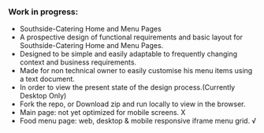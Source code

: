 ### Work in progress:
- Southside-Catering Home and Menu Pages 
- A prospective design of functional requirements and basic layout for Southside-Catering Home and Menu Pages.
- Designed to be simple and easily adaptable to frequently changing context and business requirements.
- Made for non technical owner to easily customise his menu items using a text document.
- In order to view the present state of the design process.(Currently Desktop Only) 
- Fork the repo, or Download zip and run locally to view in the browser.
- Main page: not yet optimized for mobile screens.  X
- Food menu page: web, desktop & mobile responsive iframe menu grid.  √
